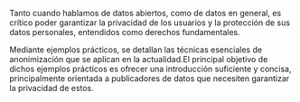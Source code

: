 Tanto cuando hablamos de datos abiertos, como de datos en general, es crítico poder garantizar la privacidad de los usuarios y la protección de sus datos personales, entendidos como derechos fundamentales.

Mediante ejemplos prácticos, se detallan las técnicas esenciales de anonimización que se aplican en la actualidad.El principal objetivo de dichos ejemplos prácticos es ofrecer una introducción suficiente y concisa, principalmente orientada a publicadores de datos que necesiten garantizar la privacidad de estos.

